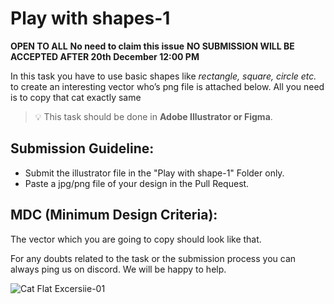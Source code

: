# Play with shapes-1 

**OPEN TO ALL** **No need to claim this issue** **NO SUBMISSION WILL BE ACCEPTED AFTER 20th December 12:00 PM**

In this task you have to use basic shapes like *rectangle, square, circle etc.* to create an interesting vector who’s png file is attached below. All you need is to copy that cat exactly same

> 💡 This task should be done in **Adobe Illustrator or Figma**.

## Submission Guideline:

- Submit the illustrator file in the "Play with shape-1" Folder only.
- Paste a jpg/png file of your design in the Pull Request.

## MDC (Minimum Design Criteria):

The vector which you are going to copy should look like that.

For any doubts related to the task or the submission process you can always ping us on discord. We will be happy to help.

![Cat Flat Excersiie-01](https://user-images.githubusercontent.com/97426868/208293585-b4dd8533-faaf-425d-a26d-b697ad1e7c44.png)
